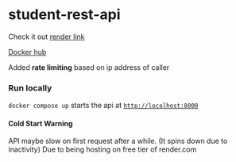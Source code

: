 # student-rest-api

Check it out [render link](https://student-rest-api-0-0-2.onrender.com/)

[Docker hub](https://hub.docker.com/repository/docker/kurayami07734/student-rest-api/general)

Added **rate limiting** based on ip address of caller

### Run locally

`docker compose up` starts the api at [`http://localhost:8000`](http://localhost:8000)

#### Cold Start Warning

API maybe slow on first request after a while. (It spins down due to inactivity)
Due to being hosting on free tier of render.com